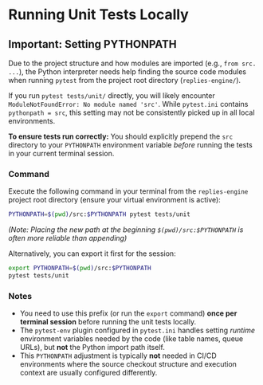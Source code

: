 # Running Unit Tests Locally

## Important: Setting PYTHONPATH

Due to the project structure and how modules are imported (e.g., `from src. ...`), the Python interpreter needs help finding the source code modules when running `pytest` from the project root directory (`replies-engine/`).

If you run `pytest tests/unit/` directly, you will likely encounter `ModuleNotFoundError: No module named 'src'`. While `pytest.ini` contains `pythonpath = src`, this setting may not be consistently picked up in all local environments.

**To ensure tests run correctly:** You should explicitly prepend the `src` directory to your `PYTHONPATH` environment variable *before* running the tests in your current terminal session.

### Command

Execute the following command in your terminal from the `replies-engine` project root directory (ensure your virtual environment is active):

```bash
PYTHONPATH=$(pwd)/src:$PYTHONPATH pytest tests/unit
```
*(Note: Placing the new path at the beginning `$(pwd)/src:$PYTHONPATH` is often more reliable than appending)*

Alternatively, you can export it first for the session:
```bash
export PYTHONPATH=$(pwd)/src:$PYTHONPATH
pytest tests/unit
```

### Notes

*   You need to use this prefix (or run the `export` command) **once per terminal session** before running the unit tests locally.
*   The `pytest-env` plugin configured in `pytest.ini` handles setting *runtime* environment variables needed by the code (like table names, queue URLs), but **not** the Python import path itself.
*   This `PYTHONPATH` adjustment is typically **not** needed in CI/CD environments where the source checkout structure and execution context are usually configured differently. 